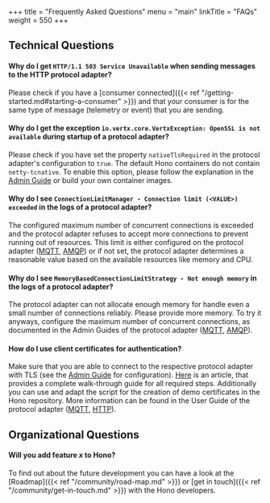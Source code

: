+++
title = "Frequently Asked Questions"
menu = "main"
linkTitle = "FAQs"
weight = 550
+++


## Technical Questions


#### Why do I get `HTTP/1.1 503 Service Unavailable` when sending messages to the HTTP protocol adapter?

Please check if you have a [consumer connected]({{< ref "/getting-started.md#starting-a-consumer" >}}) 
and that your consumer is for the same type of message (telemetry or event) that you are sending.  


#### Why do I get the exception `io.vertx.core.VertxException: OpenSSL is not available` during startup of a protocol adapter?

Please check if you have set the property `nativeTlsRequired` in the protocol adapter's configuration to `true`. The default Hono
containers do not contain `netty-tcnative`. To enable this option, please follow the explanation in the 
[Admin Guide](https://www.eclipse.org/hono/docs/stable/admin-guide/secure_communication/index.html#using-openssl) or build your own container images.


#### Why do I see `ConnectionLimitManager - Connection limit (<VALUE>) exceeded` in the logs of a protocol adapter? 

The configured maximum number of concurrent connections is exceeded and the protocol adapter refuses to accept more 
connections to prevent running out of resources. This limit is either configured on the protocol adapter
([MQTT](https://www.eclipse.org/hono/docs/stable/admin-guide/mqtt-adapter-config/index.html#service-configuration),
[AMQP](https://www.eclipse.org/hono/docs/stable/admin-guide/amqp-adapter-config/index.html#service-configuration)) or if not set, 
the protocol adapter determines a reasonable value based on the available resources like memory and CPU.


#### Why do I see `MemoryBasedConnectionLimitStrategy - Not enough memory` in the logs of a protocol adapter? 

The protocol adapter can not allocate enough memory for handle even a small number of connections reliably. 
Please provide more memory. To try it anyways, configure the 
maximum number of concurrent connections, as documented in the Admin Guides of the protocol adapter
([MQTT](https://www.eclipse.org/hono/docs/stable/admin-guide/mqtt-adapter-config/index.html#service-configuration),
[AMQP](https://www.eclipse.org/hono/docs/stable/admin-guide/amqp-adapter-config/index.html#service-configuration)).



#### How do I use client certificates for authentication?

Make sure that you are able to connect to the respective protocol adapter with TLS 
(see the [Admin Guide](https://www.eclipse.org/hono/docs/stable/admin-guide/secure_communication/index.html#using-openssl) for configuration).
[Here](https://blog.bosch-si.com/developer/x-509-based-device-authentication-in-eclipse-hono/) is an article, that 
provides a complete walk-through guide for all required steps. 
Additionally you can use and adapt the script for the creation of demo certificates in the Hono repository.
More information can be found in the User Guide of the protocol adapter 
([MQTT](https://www.eclipse.org/hono/docs/stable/user-guide/mqtt-adapter/index.html#authentication),
[HTTP](https://www.eclipse.org/hono/docs/stable/user-guide/http-adapter/index.html#device-authentication)).



## Organizational Questions

#### Will you add feature _x_ to Hono?

To find out about the future development you can have a look at the [Roadmap]({{< ref "/community/road-map.md" >}}) or
[get in touch]({{< ref "/community/get-in-touch.md" >}}) with the Hono developers.
